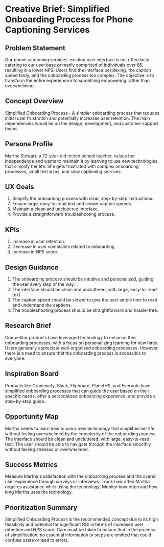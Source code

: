 # Creative Brief: Simplified Onboarding Process for Phone Captioning Services

## Problem Statement
Our phone captioning services' existing user interface is not effectively catering to our user base primarily comprised of individuals over 65, resulting in a lower NPS. Users find the interface perplexing, the caption speed tardy, and the onboarding process too complex. The objective is to transform the entire experience into something empowering rather than overwhelming.

## Concept Overview
Simplified Onboarding Process - A simpler onboarding process that reduces initial user frustration and potentially increases user retention. The main dependencies would be on the design, development, and customer support teams.

## Persona Profile
Martha Stewart, a 72-year-old retired school teacher, values her independence and wants to maintain it by learning to use new technologies that simplify her life. She gets frustrated with complex onboarding processes, small text sizes, and slow captioning services. 

## UX Goals
1. Simplify the onboarding process with clear, step-by-step instructions.
2. Ensure large, easy-to-read text and slower caption speeds.
3. Maintain a clean and uncluttered interface.
4. Provide a straightforward troubleshooting process.

## KPIs
1. Increase in user retention.
2. Decrease in user complaints related to onboarding.
3. Increase in NPS score.

## Design Guidance
1. The onboarding process should be intuitive and personalized, guiding the user every step of the way.
2. The interface should be clean and uncluttered, with large, easy-to-read text.
3. The caption speed should be slower to give the user ample time to read and understand the captions.
4. The troubleshooting process should be straightforward and hassle-free.

## Research Brief
Competitor products have leveraged technology to enhance their onboarding processes, with a focus on personalizing learning for new hires. Users generally appreciate well-organized onboarding processes. However, there is a need to ensure that the onboarding process is accessible to everyone.

## Inspiration Board
Products like Grammarly, Slack, Flipboard, PlanetHS, and Evernote have simplified onboarding processes that can guide the user based on their specific needs, offer a personalized onboarding experience, and provide a step-by-step guide.

## Opportunity Map
Martha needs to learn how to use a new technology that simplifies her life without feeling overwhelmed by the complexity of the onboarding process. The interface should be clean and uncluttered, with large, easy-to-read text. The user should be able to navigate through the interface smoothly without feeling stressed or overwhelmed.

## Success Metrics
Measure Martha's satisfaction with the onboarding process and the overall user experience through surveys or interviews. Track how often Martha requires assistance while using the technology. Monitor how often and how long Martha uses the technology.

## Prioritization Summary
Simplified Onboarding Process is the recommended concept due to its high feasibility and potential for significant ROI in terms of increased user retention and NPS score. Care must be taken to ensure that in the process of simplification, no essential information or steps are omitted that could confuse users or lead to errors.